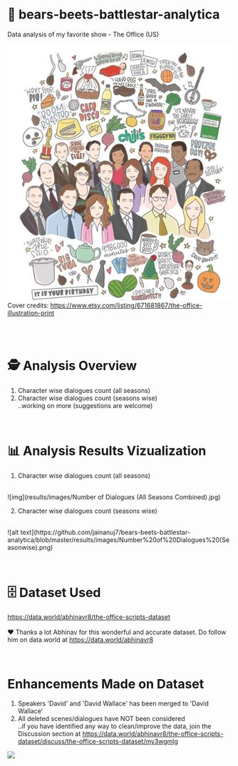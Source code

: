 # 🐻 bears-beets-battlestar-analytica
Data analysis of my favorite show - The Office (US)

![alt text](https://github.com/jainanuj7/bears-beets-battlestar-analytica/blob/master/dunder_mifflin.jpg)<br />
Cover credits: https://www.etsy.com/listing/671681867/the-office-illustration-print
<br /><br /><br /><br />

# 🕵️ Analysis Overview
1. Character wise dialogues count (all seasons)
2. Character wise dialogues count (seasons wise) <br />
..working on more (suggestions are welcome)
<br /><br /><br />

# 📊 Analysis Results Vizualization
1. Character wise dialogues count (all seasons)
<br />
![img](results/images/Number of Dialogues (All Seasons Combined).jpg)

2. Character wise dialogues count (seasons wise)
<br />
![alt text](https://github.com/jainanuj7/bears-beets-battlestar-analytica/blob/master/results/images/Number%20of%20Dialogues%20(Seasonwise).png)
<br /><br /><br />

# 🗄️ Dataset Used
https://data.world/abhinavr8/the-office-scripts-dataset<br /><br />
❤️ Thanks a lot Abhinav for this wonderful and accurate dataset. Do follow him on data.world at https://data.world/abhinavr8
<br /><br /><br />

# Enhancements Made on Dataset
1. Speakers 'David' and 'David Wallace' has been merged to 'David Wallace'
2. All deleted scenes/dialogues have NOT been considered <br />
..if you have identified any way to clean/improve the data, join the Discussion section at https://data.world/abhinavr8/the-office-scripts-dataset/discuss/the-office-scripts-dataset/my3wgmlg 

<img src="https://imgur.com/9DxyGfr"/>


